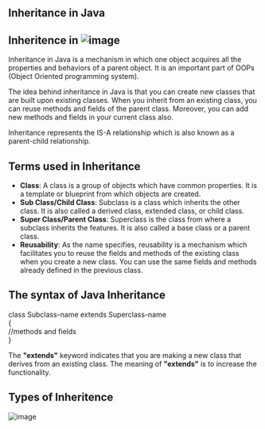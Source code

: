## Inheritance in Java
## Inheritence in ![image](https://user-images.githubusercontent.com/67740644/141668514-1e321302-9f9f-4e70-be91-f63382685f1b.png)
Inheritance in Java is a mechanism in which one object acquires all the properties and behaviors of a parent object. It is an important part of OOPs
(Object Oriented programming system).

The idea behind inheritance in Java is that you can create new classes
that are built upon existing classes. When you inherit from an existing class, you can reuse methods and fields of the parent class. Moreover, you can add new methods and fields in your current class also.

Inheritance represents the IS-A relationship which is also known as a parent-child relationship.

## Terms used in Inheritance
- **Class**: A class is a group of objects which have common properties. It is a template or blueprint from which objects are created.
- **Sub Class/Child Class**: Subclass is a class which inherits the other class. It is also called a derived class, extended class, or child class.
- **Super Class/Parent Class**: Superclass is the class from where a subclass inherits the features. It is also called a base class or a parent class.
- **Reusability**: As the name specifies, reusability is a mechanism which facilitates you to reuse the fields and methods of the existing class when you create a new class. You can     use the same fields and methods already defined in the previous class.

## The syntax of Java Inheritance

class Subclass-name extends Superclass-name  
{  
   //methods and fields  
}  

The **"extends"** keyword indicates that you are making a new class that derives from an existing class. The meaning of **"extends"** is to increase the functionality.

## Types of Inheritence
![image](https://user-images.githubusercontent.com/67740644/141668489-98eb93bf-add4-49f7-8b98-693237568825.png)
